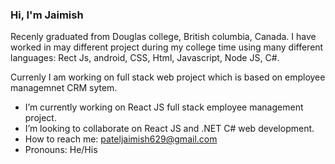 ### Hi, I'm Jaimish

Recenly graduated from Douglas college, British columbia, Canada. I have worked in may different project during my college time using many different languages: Rect Js, android, CSS, Html, Javascript, Node JS, C#.

Currenly I am working on full stack web project which is based on employee managemnet CRM sytem.


- I’m currently working on React JS full stack employee management project.
- I’m looking to collaborate on React JS and .NET C# web development.
- How to reach me: pateljaimish629@gmail.com
- Pronouns: He/His
